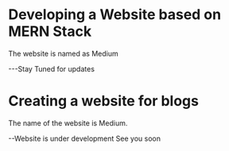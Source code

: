 
# Developing a Website based on MERN Stack 
The website is named as Medium

---Stay Tuned for updates

# Creating a website for blogs

The name of the website is Medium. 

--Website is under development See you soon

